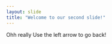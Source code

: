 ```yaml
---
layout: slide
title: "Welcome to our second slide!"
---
```

Ohh really
Use the left arrow to go back!
